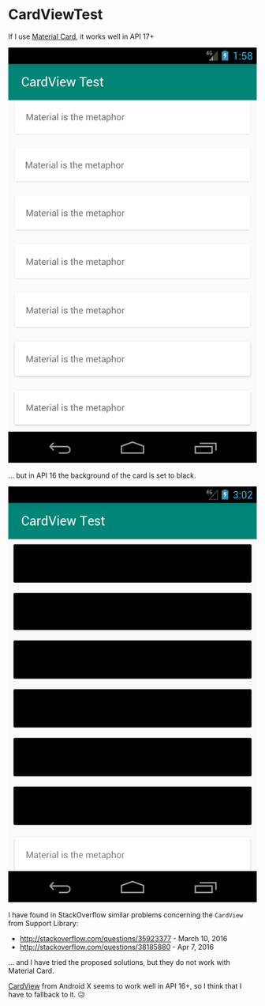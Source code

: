 CardViewTest
============

If I use [Material Card](http://material.io/develop/android/components/material-card-view),
it works well in API 17+

![API 17](https://raw.githubusercontent.com/dscoppelletti/CardViewTest/master/docs/images/Nexus_4_API_17.png)

... but in API 16 the background of the card is set to black.

![API 16](https://raw.githubusercontent.com/dscoppelletti/CardViewTest/master/docs/images/Nexus_4_API_16.png)

I have found in StackOverflow similar problems concerning the `CardView` from
Support Library:

* http://stackoverflow.com/questions/35923377 - March 10, 2016
* http://stackoverflow.com/questions/38185880 - Apr 7, 2016

... and I have tried the proposed solutions, but they do not work with Material
Card.

[CardView](http://developer.android.com/reference/androidx/cardview/widget/CardView)
from Android X seems to work well in API 16+, so I think that I have to fallback
to it. :disappointed_relieved:

